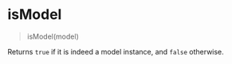 # isModel

> isModel(model)

Returns `true` if it is indeed a model instance, and `false` otherwise.
